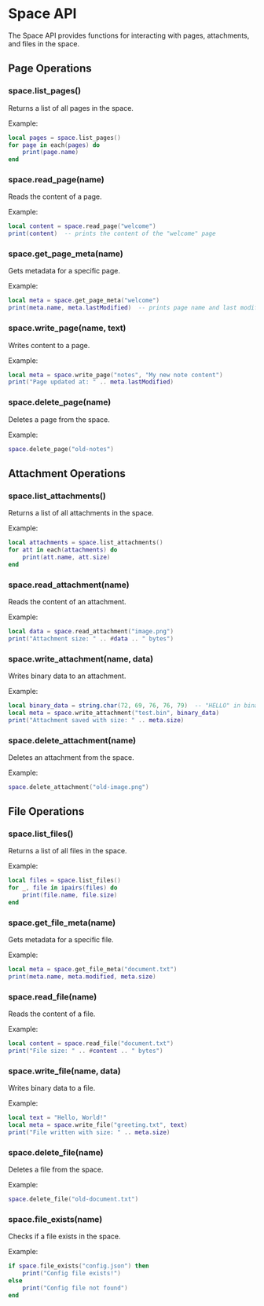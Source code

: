 # Space API

The Space API provides functions for interacting with pages, attachments, and files in the space.

## Page Operations

### space.list_pages()
Returns a list of all pages in the space.

Example:
```lua
local pages = space.list_pages()
for page in each(pages) do
    print(page.name)
end
```

### space.read_page(name)
Reads the content of a page.

Example:
```lua
local content = space.read_page("welcome")
print(content)  -- prints the content of the "welcome" page
```

### space.get_page_meta(name)
Gets metadata for a specific page.

Example:
```lua
local meta = space.get_page_meta("welcome")
print(meta.name, meta.lastModified)  -- prints page name and last modified date
```

### space.write_page(name, text)
Writes content to a page.

Example:
```lua
local meta = space.write_page("notes", "My new note content")
print("Page updated at: " .. meta.lastModified)
```

### space.delete_page(name)
Deletes a page from the space.

Example:
```lua
space.delete_page("old-notes")
```

## Attachment Operations

### space.list_attachments()
Returns a list of all attachments in the space.

Example:
```lua
local attachments = space.list_attachments()
for att in each(attachments) do
    print(att.name, att.size)
end
```

### space.read_attachment(name)
Reads the content of an attachment.

Example:
```lua
local data = space.read_attachment("image.png")
print("Attachment size: " .. #data .. " bytes")
```

### space.write_attachment(name, data)
Writes binary data to an attachment.

Example:
```lua
local binary_data = string.char(72, 69, 76, 76, 79)  -- "HELLO" in binary
local meta = space.write_attachment("test.bin", binary_data)
print("Attachment saved with size: " .. meta.size)
```

### space.delete_attachment(name)
Deletes an attachment from the space.

Example:
```lua
space.delete_attachment("old-image.png")
```

## File Operations

### space.list_files()
Returns a list of all files in the space.

Example:
```lua
local files = space.list_files()
for _, file in ipairs(files) do
    print(file.name, file.size)
end
```

### space.get_file_meta(name)
Gets metadata for a specific file.

Example:
```lua
local meta = space.get_file_meta("document.txt")
print(meta.name, meta.modified, meta.size)
```

### space.read_file(name)
Reads the content of a file.

Example:
```lua
local content = space.read_file("document.txt")
print("File size: " .. #content .. " bytes")
```

### space.write_file(name, data)
Writes binary data to a file.

Example:
```lua
local text = "Hello, World!"
local meta = space.write_file("greeting.txt", text)
print("File written with size: " .. meta.size)
```

### space.delete_file(name)
Deletes a file from the space.

Example:
```lua
space.delete_file("old-document.txt")
```

### space.file_exists(name)
Checks if a file exists in the space.

Example:
```lua
if space.file_exists("config.json") then
    print("Config file exists!")
else
    print("Config file not found")
end
```

